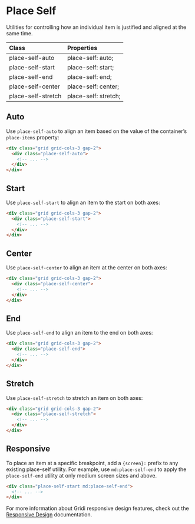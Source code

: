# Place Self

Utilities for controlling how an individual item is justified and aligned at the same time.

| Class              | Properties           |
| :----------------- | :------------------- |
| place-self-auto    | place-self: auto;    |
| place-self-start   | place-self: start;   |
| place-self-end     | place-self: end;     |
| place-self-center  | place-self: center;  |
| place-self-stretch | place-self: stretch; |

## Auto

Use `place-self-auto` to align an item based on the value of the container’s `place-items` property:

```html
<div class="grid grid-cols-3 gap-2">
  <div class="place-self-auto">
    <!-- ... -->
  </div>
</div>
```

## Start

Use `place-self-start` to align an item to the start on both axes:

```html
<div class="grid grid-cols-3 gap-2">
  <div class="place-self-start">
    <!-- ... -->
  </div>
</div>
```

## Center

Use `place-self-center` to align an item at the center on both axes:

```html
<div class="grid grid-cols-3 gap-2">
  <div class="place-self-center">
    <!-- ... -->
  </div>
</div>
```

## End

Use `place-self-end` to align an item to the end on both axes:

```html
<div class="grid grid-cols-3 gap-2">
  <div class="place-self-end">
    <!-- ... -->
  </div>
</div>
```

## Stretch

Use `place-self-stretch` to stretch an item on both axes:

```html
<div class="grid grid-cols-3 gap-2">
  <div class="place-self-stretch">
    <!-- ... -->
  </div>
</div>
```

## Responsive

To place an item at a specific breakpoint, add a `{screen}:` prefix to any existing place-self utility. For example, use `md:place-self-end` to apply the `place-self-end` utility at only medium screen sizes and above.

```html
<div class="place-self-start md:place-self-end">
  <!-- ... -->
</div>
```

For more information about Gridi responsive design features, check out the [Responsive Design](/guide/responsive-design) documentation.
